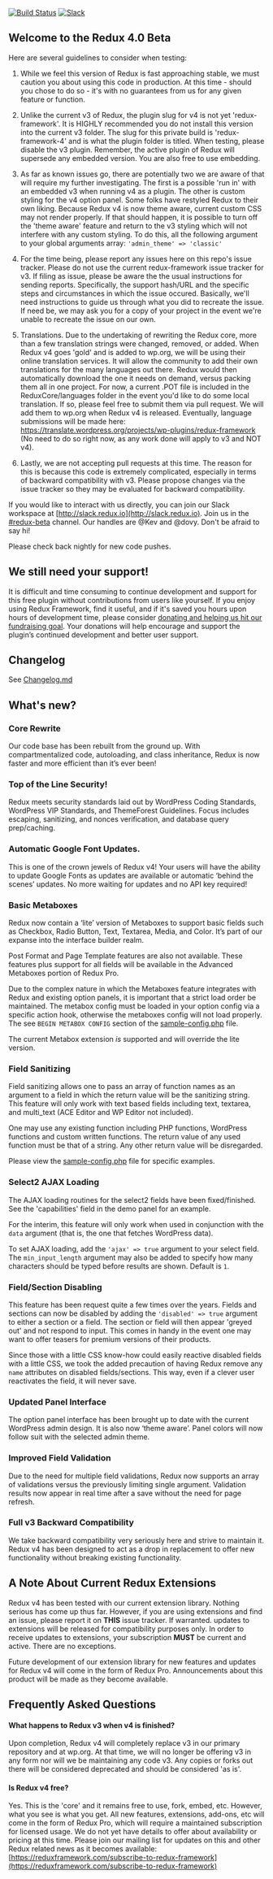 [![Build Status](https://travis-ci.org/reduxframework/redux-framework-4.png?branch=master)](https://travis-ci.org/reduxframework/redux-framework-4) [![Slack](https://redux-slackin.herokuapp.com/badge.svg)](https://redux-slackin.herokuapp.com) 
## Welcome to the Redux 4.0 Beta

Here are several guidelines to consider when testing:

1. While we feel this version of Redux is fast approaching stable, we must caution you about using this code in production.  At this time - should you chose to do so - it's with no guarantees from us for any given feature or function.

2. Unlike the current v3 of Redux, the plugin slug for v4 is not yet 'redux-framework'.  It is HIGHLY recommended you do not install this version into the current v3 folder.  The slug for this private build is 'redux-framework-4' and is what the plugin folder is titled.  When testing, please disable the v3 plugin.  Remember, the active plugin of Redux will supersede any embedded version.  You are also free to use embedding.

3. As far as known issues go, there are potentially two we are aware of that will require my further investigating.  The first is a possible 'run in' with an embedded v3 when running v4 as a plugin.  The other is custom styling for the v4 option panel.  Some folks have restyled Redux to their own liking.  Because Redux v4 is now theme aware, current custom CSS may not render properly.  If that should happen, it is possible to turn off the 'theme aware' feature and return to the v3 styling which will not interfere with any custom styling.  To do this, all the following argument to your global arguments array: `'admin_theme' => 'classic'`

4. For the time being, please report any issues here on this repo's issue tracker.  Please do not use the current redux-framework issue tracker for v3.  If filing as issue, please be aware the the usual instructions for sending reports.  Specifically, the support hash/URL and the specific steps and circumstances in which the issue occured.  Basically, we'll need instructions to guide us through what you did to recreate the issue.  If need be, we may ask you for a copy of your project in the event we're unable to recreate the issue on our own.

5. Translations.  Due to the undertaking of rewriting the Redux core, more than a few translation strings were changed, removed, or added.  When Redux v4 goes 'gold' and is added to wp.org, we will be using their online translation services.  It will allow the community to add their own translations for the many languages out there.  Redux would then automatically download the one it needs on demand, versus packing them all in one project.  For now, a current .POT file is included in the ReduxCore/languages folder in the event you'd like to do some local translation.  If so, please feel free to submit them via pull request.  We will add them to wp.org when Redux v4 is released.  Eventually, language submissions will be made here:  https://translate.wordpress.org/projects/wp-plugins/redux-framework (No need to do so right now, as any work done will apply to v3 and NOT v4).

6. Lastly, we are not accepting pull requests at this time.  The reason for this is because this code is extremely complicated, especially in terms of backward compatibility with v3.  Please propose changes via the issue tracker so they may be evaluated for backward compatibility.

If you would like to interact with us directly, you can join our Slack workspace at [http://slack.redux.io](http://slack.redux.io).  Join us in the [#redux-beta](https://redux.slack.com/messages/CG9F75Y7L) channel.  Our handles are @Kev and @dovy.  Don't be afraid to say hi!

Please check back nightly for new code pushes.

## We still need your support!

It is difficult and time consuming to continue development and support for this free plugin without contributions from users like yourself.  If you enjoy using Redux Framework, find it useful, and if it's saved you hours upon hours of development time, please consider [donating and helping us hit our fundraising goal](https://www.gofundme.com/development-of-redux-framework-v4). Your donations will help encourage and support the plugin’s continued development and better user support.

## Changelog ##

See [Changelog.md](https://github.com/reduxframework/redux-framework-4/blob/master/CHANGELOG.md)

## What's new?

### Core Rewrite
Our code base has been rebuilt from the ground up.  With compartmentalized code,  autoloading, and class inheritance, Redux is now faster and more efficient than it’s ever been!

### Top of the Line Security!
Redux meets security standards laid out by WordPress Coding Standards, WordPress VIP Standards, and ThemeForest Guidelines.  Focus includes escaping, sanitizing, and nonces verification, and database query prep/caching.

### Automatic Google Font Updates.
This is one of the crown jewels of Redux v4!  Your users will have the ability to update Google Fonts as updates are available or automatic ‘behind the scenes’ updates.  No more waiting for updates and no API key required!

### Basic Metaboxes
Redux now contain a ‘lite’ version of Metaboxes to support basic fields such as Checkbox, Radio Button, Text, Textarea, Media, and Color.  It’s part of our expanse into the interface builder realm.

Post Format and Page Template features are also not available.  These features plus support for all fields will be available in the Advanced Metaboxes portion of Redux Pro.

Due to the complex nature in which the Metaboxes feature integrates with Redux and existing option panels, it is important that a strict load order be maintained.  The metabox config must be loaded in your option config via a specific action hook, otherwise the metaboxes config will not load properly.  The see `BEGIN METABOX CONFIG` section of the [sample-config.php](https://github.com/reduxframework/redux-framework-4/blob/master/sample/sample-config.php) file.

The current Metabox extension *is* supported and will override the lite version. 

### Field Sanitizing
Field sanitizing allows one to pass an array of function names as an argument to a field in which the return value will be the sanitizing string.  This feature will only work with text based fields including text, textarea, and multi_text (ACE Editor and WP Editor not included).

One may use any existing function including PHP functions, WordPress functions and custom written functions.  The return value of any used function must be that of a string.  Any other return value will be disregarded.

Please view the [sample-config.php](https://github.com/reduxframework/redux-framework-4/blob/master/sample/sample-config.php) file for specific examples.

### Select2 AJAX Loading
The AJAX loading routines for the select2 fields have been fixed/finished.  See the 'capabilities' field in the demo panel for an example.  

For the interim, this feature will only work when used in conjunction with the `data` argument (that is, the one that fetches WordPress data).  

To set AJAX loading, add the `'ajax' => true` argument to your select field.  The `min_input_length` argument may also be added to specify how many characters should be typed before results are shown.  Default is `1`.

### Field/Section Disabling
This feature has been request quite a few times over the years.  Fields and sections can now be disabled by adding the `'disabled' => true` argument to either a section or a field.  The section or field will then appear 'greyed out' and not respond to input.  This comes in handy in the event one may want to offer teasers for premium versions of their products.

Since those with a little CSS know-how could easily reactive disabled fields with a little CSS, we took the added precaution of having Redux remove any `name` attributes on disabled fields/sections.  This way, even if a clever user reactivates the field, it will never save.

### Updated Panel Interface
The option panel interface has been brought up to date with the current WordPress admin design.  It is also now ‘theme aware’.  Panel colors will now follow suit with the selected admin theme.

### Improved Field Validation
Due to the need for multiple field validations, Redux now supports an array of validations versus the previously limiting single argument.  Validation results now appear in real time after a save without the need for page refresh.

### Full v3 Backward Compatibility
We take backward compatibility very seriously here and strive to maintain it.  Redux v4 has been designed to act as a drop in replacement to offer new functionality without breaking existing functionality.

## A Note About Current Redux Extensions
Redux v4 has been tested with our current extension library.  Nothing serious has come up thus far.  However, if you are using extensions and find an issue, please report it on **THIS** issue tracker.  If warranted. updates to extensions will be released for compatibility purposes only.  In order to receive updates to extensions, your subscription **MUST** be current and active.  There are no exceptions.

Future development of our extension library for new features and updates for Redux v4 will come in the form of Redux Pro.  Announcements about this product will be made as they become available.

## Frequently Asked Questions
#### What happens to Redux v3 when v4 is finished?
Upon completion, Redux v4 will completely replace v3 in our primary repository and at wp.org.  At that time, we will no longer be offering v3 in any form nor will we be maintaining any code v3.  Any copies or forks out there will be considered deprecated and should be considered 'as is'. 

#### Is Redux v4 free?
Yes.  This is the 'core' and it remains free to use, fork, embed, etc.  However, what you see is what you get.  All new features, extensions, add-ons, etc will come in the form of Redux Pro, which will require a maintained subscription for licensed usage.  We do not yet have details to offer about availability or pricing at this time.  Please join our mailing list for updates on this and other Redux related news as it becomes available: [https://reduxframework.com/subscribe-to-redux-framework](https://reduxframework.com/subscribe-to-redux-framework)